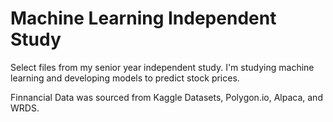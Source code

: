 # Machine Learning Independent Study

Select files from my senior year independent study.  I'm studying machine learning and developing models to predict stock prices.

Finnancial Data was sourced from Kaggle Datasets, Polygon.io, Alpaca, and WRDS.
